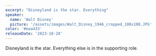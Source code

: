 ```yaml
---
excerpt: "Disneyland is the star. Everything"
speaker:
  name: 'Walt Disney'
  picture: '/assets/images/Walt_Disney_1946_cropped_100x100.JPG'
color: '#eaa433'
releaseDate: '2023-10-28'
---
```

Disneyland is the star. Everything else is in the supporting role.